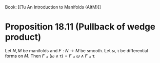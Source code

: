 Book: [[Tu An Introduction to Manifolds (AItM)]]
# Proposition 18.11 (Pullback of wedge product)
Let $N,M$ be manifolds and $F:N\to M$ be smooth.
Let $\omega,\uptau$ be differential forms on $M$.
Then $F\pullback(\omega \wedge\uptau)=F\pullback \omega \wedge F\pullback\uptau$.
